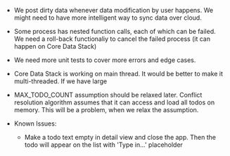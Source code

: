 - We post dirty data whenever data modification by user happens. We might need to have more intelligent way to sync data over cloud.

- Some process has nested function calls, each of which can be failed. We need a roll-back functionaliy to cancel the failed process (it can happen on Core Data Stack)

- We need more unit tests to cover more errors and edge cases.

- Core Data Stack is working on main thread. It would be better to make it multi-threaded. If we have large

- MAX_TODO_COUNT assumption should be relaxed later. Conflict resolution algorithm assumes that it can access and load all todos on memory. This will be a problem, when we relax the assumption.

- Known Issues:
    - Make a todo text empty in detail view and close the app. Then the todo will appear on the list with 'Type in...' placeholder
